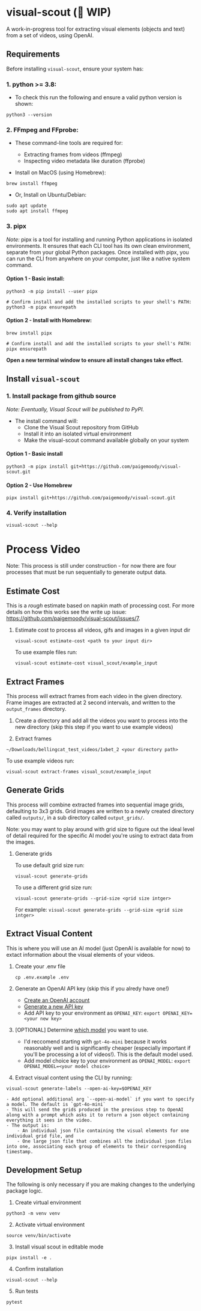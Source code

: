 # visual-scout (🚧 WIP)

A work-in-progress tool for extracting visual elements (objects and text) from a set of videos, using OpenAI.

## Requirements

Before installing `visual-scout`, ensure your system has:

### 1. **python >= 3.8:**

- To check this run the following and ensure a valid python version is shown: 

```
python3 --version
```

### 2. **FFmpeg and FFprobe**: 

- These command-line tools are required for:
    - Extracting frames from videos (ffmpeg)
    - Inspecting video metadata like duration (ffprobe)

- Install on MacOS (using Homebrew):

```
brew install ffmpeg
```

- Or, Install on Ubuntu/Debian:

```
sudo apt update
sudo apt install ffmpeg
```

### 3. **pipx**

_Note:_ pipx is a tool for installing and running Python applications in isolated environments. It ensures that each CLI tool has its own clean environment, separate from your global Python packages. Once installed with pipx, you can run the CLI from anywhere on your computer, just like a native system command.

#### Option 1 - Basic install:

```
python3 -m pip install --user pipx

# Confirm install and add the installed scripts to your shell's PATH:
python3 -m pipx ensurepath
```

#### Option 2 - Install with Homebrew:

```
brew install pipx

# Confirm install and add the installed scripts to your shell's PATH:
pipx ensurepath
```

**Open a new terminal window to ensure all install changes take effect.**

## **Install `visual-scout`**

###  1. Install package from github source

_Note: Eventually, Visual Scout will be published to PyPI._

- The install command will:
    - Clone the Visual Scout repository from GitHub
    -  Install it into an isolated virtual environment
    - Make the visual-scout command available globally on your system

#### Option 1 - Basic install

```
python3 -m pipx install git+https://github.com/paigemoody/visual-scout.git
```

#### Option 2 - Use Homebrew

```
pipx install git+https://github.com/paigemoody/visual-scout.git
```


### 4. **Verify installation**

```
visual-scout --help
```

# Process Video

Note: This process is still under construction - for now there are four processes that must be run sequentially to generate output data.

## Estimate Cost

This is a _rough_ estimate based on napkin math of processing cost. For more details on how this works see the write up issue: https://github.com/paigemoody/visual-scout/issues/7.

1. Estimate cost to process all videos, gifs and images in a given input dir

    ```
    visual-scout estimate-cost <path to your input dir>
    ```


    To use example files run: 
    ```
    visual-scout estimate-cost visual_scout/example_input
    ```


## Extract Frames 

This process will extract frames from each video in the given directory. Frame images are extracted at 2 second intervals, and written to the `output_frames` directory.

1. Create a directory and add all the videos you want to process into the new directory (skip this step if you want to use example videos)

2. Extract frames

```~/Downloads/bellingcat_test_videos/1xbet_2 <your directory path>```

To use example videos run: 

```visual-scout extract-frames visual_scout/example_input```

## Generate Grids 

This process will combine extracted frames into sequential image grids, defaulting to 3x3 grids. Grid images are written to a newly created directory called `outputs/`, in a sub directory called `output_grids/`. 

Note: you may want to play around with grid size to figure out the ideal level of detail required for the specific AI model you're using to extract data from the images.

1. Generate grids

    To use default grid size run: 
    
    ```visual-scout generate-grids```

    To use a different grid size run: 
    
    ```visual-scout generate-grids --grid-size <grid size intger>```

    For example: ```visual-scout generate-grids --grid-size <grid size intger>```

## Extract Visual Content

This is where you will use an AI model (just OpenAI is available for now) to extact information about the visual elements of your videos.

1. Create your .env file

    ```
    cp .env.example .env
    ```

2. Generate an OpenAI API key (skip this if you alredy have one!)

    - [Create an OpenAI account](https://auth.openai.com/authorize?audience=https%3A%2F%2Fapi.openai.com%2Fv1&auth0Client=eyJuYW1lIjoiYXV0aDAtc3BhLWpzIiwidmVyc2lvbiI6IjEuMjEuMCJ9&client_id=DRivsnm2Mu42T3KOpqdtwB3NYviHYzwD&device_id=f2886c79-14d0-49c3-8362-82b93d29b456&ext-login-allow-phone=true&ext-use-new-phone-ui=true&issuer=https%3A%2F%2Fauth.openai.com&max_age=0&nonce=cVdJRWJfTzlSSkp0MU8yRTFPRU8xR0FnVWJlRVZzNlRBTGFORGNicXZXSQ%3D%3D&redirect_uri=https%3A%2F%2Fplatform.openai.com%2Fauth%2Fcallback&response_mode=query&response_type=code&scope=openid+profile+email+offline_access&screen_hint=signup&state=QUoxbTZOcHFxdFJ6LkZNX3dvOEtDQ2VyZ3JNbS5iUHYxN2dsdnFYQ21hQQ%3D%3D&flow=treatment) 
    - [Generate a new API key](https://platform.openai.com/api-keys)
    - Add API key to your environment as `OPENAI_KEY`: `export OPENAI_KEY=<your new key>`

3. [OPTIONAL] Determine [which model](https://platform.openai.com/docs/models) you want to use. 

    - I'd reccomend starting with `gpt-4o-mini` because it works reasonably well and is significantly cheaper (especially important if you'll be processing a lot of videos!). This is the default model used.
    - Add model choice key to your environment as `OPENAI_MODEL`: `export OPENAI_MODEL=<your model choice>`

4. Extract visual content using the CLI by running: 

```
visual-scout generate-labels --open-ai-key=$OPENAI_KEY
``` 

    - Add optional additional arg `--open-ai-model` if you want to specify a model. The default is `gpt-4o-mini`
    - This will send the grids produced in the previous step to OpenAI along with a prompt which asks it to return a json object containing everything it sees in the video. 
    - The output is:
        - An individual json file containing the visual elements for one individual grid file, and 
        - One large json file that combines all the individual json files into one, associating each group of elements to their corresponding timestamp. 


## Development Setup

The following is only necessary if you are making changes to the underlying package logic.

1. Create virtual environment

```
python3 -m venv venv
```

2. Activate virtual environment

```
source venv/bin/activate
```

3. Install visual scout in editable mode

```
pipx install -e .
```

4. Confirm installation

```
visual-scout --help
```

5. Run tests

```
pytest
```